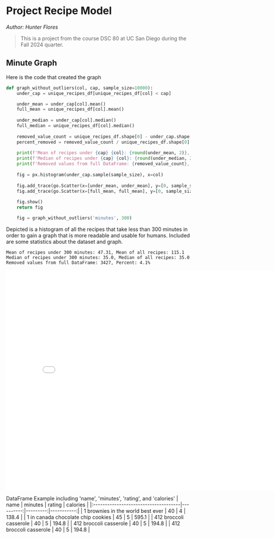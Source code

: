 # Project Recipe Model
*Author: Hunter Flores*

> This is a project from the course DSC 80 at UC San Diego during the Fall 2024 quarter.

## Minute Graph
Here is the code that created the graph
```py
def graph_without_outliers(col, cap, sample_size=10000):
    under_cap = unique_recipes_df[unique_recipes_df[col] < cap]

    under_mean = under_cap[col].mean()
    full_mean = unique_recipes_df[col].mean()
    
    under_median = under_cap[col].median()
    full_median = unique_recipes_df[col].median()
    
    removed_value_count = unique_recipes_df.shape[0] - under_cap.shape[0]
    percent_removed = removed_value_count / unique_recipes_df.shape[0] * 100
    
    print(f'Mean of recipes under {cap} {col}: {round(under_mean, 2)}, Mean of all recipes: {round(full_mean, 2)}')
    print(f'Median of recipes under {cap} {col}: {round(under_median, 2)}, Median of all recipes: {round(full_median, 2)}')
    print(f'Removed values from full DataFrame: {removed_value_count}, Percent: {round(percent_removed, 2)}%')
    
    fig = px.histogram(under_cap.sample(sample_size), x=col)
    
    fig.add_trace(go.Scatter(x=[under_mean, under_mean], y=[0, sample_size/10], mode='lines', name='Under Cap Mean', line=dict(color='red', dash='dash')))
    fig.add_trace(go.Scatter(x=[full_mean, full_mean], y=[0, sample_size/10], mode='lines', name='Full Mean', line=dict(color='orange', dash='dash')))
    
    fig.show()
    return fig

    fig = graph_without_outliers('minutes', 300)
```
Depicted is a histogram of all the recipes that take less than $300$ minutes in order to gain a graph that is more readable and usable for humans. Included are some statistics about the dataset and graph.

```
Mean of recipes under 300 minutes: 47.31, Mean of all recipes: 115.1
Median of recipes under 300 minutes: 35.0, Median of all recipes: 35.0
Removed values from full DataFrame: 3427, Percent: 4.1%
```
<iframe
  src="assets/test-graph.html"
  width="800"
  height="600"
  frameborder="0"
></iframe>

DataFrame Example including 'name', 'minutes', 'rating', and 'calories'
| name                                 |   minutes |   rating |   calories |
|:-------------------------------------|----------:|---------:|-----------:|
| 1 brownies in the world    best ever |        40 |        4 |      138.4 |
| 1 in canada chocolate chip cookies   |        45 |        5 |      595.1 |
| 412 broccoli casserole               |        40 |        5 |      194.8 |
| 412 broccoli casserole               |        40 |        5 |      194.8 |
| 412 broccoli casserole               |        40 |        5 |      194.8 |

